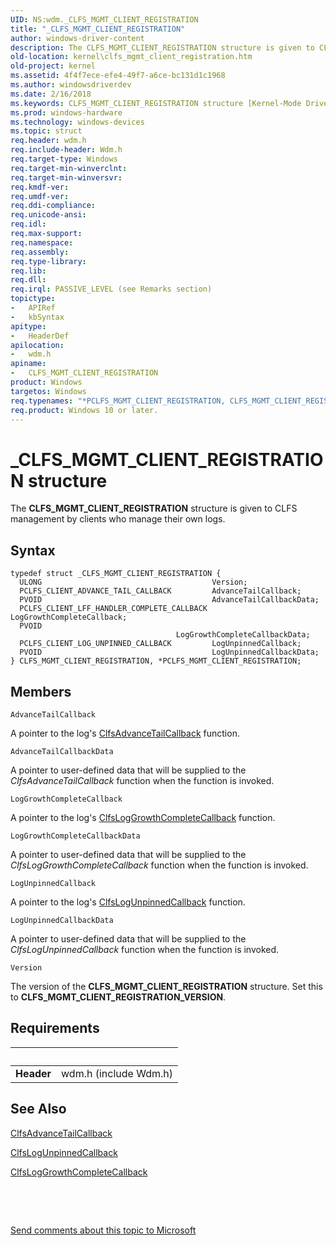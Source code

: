 ```yaml
---
UID: NS:wdm._CLFS_MGMT_CLIENT_REGISTRATION
title: "_CLFS_MGMT_CLIENT_REGISTRATION"
author: windows-driver-content
description: The CLFS_MGMT_CLIENT_REGISTRATION structure is given to CLFS management by clients who manage their own logs.
old-location: kernel\clfs_mgmt_client_registration.htm
old-project: kernel
ms.assetid: 4f4f7ece-efe4-49f7-a6ce-bc131d1c1968
ms.author: windowsdriverdev
ms.date: 2/16/2018
ms.keywords: CLFS_MGMT_CLIENT_REGISTRATION structure [Kernel-Mode Driver Architecture], PCLFS_MGMT_CLIENT_REGISTRATION structure pointer [Kernel-Mode Driver Architecture], PCLFS_MGMT_CLIENT_REGISTRATION, kernel.clfs_mgmt_client_registration, CLFS_MGMT_CLIENT_REGISTRATION, _CLFS_MGMT_CLIENT_REGISTRATION, wdm/PCLFS_MGMT_CLIENT_REGISTRATION, *PCLFS_MGMT_CLIENT_REGISTRATION, kstruct_a_b4089ae7-0e80-4da0-b062-cda3d5aa65f4.xml, wdm/CLFS_MGMT_CLIENT_REGISTRATION
ms.prod: windows-hardware
ms.technology: windows-devices
ms.topic: struct
req.header: wdm.h
req.include-header: Wdm.h
req.target-type: Windows
req.target-min-winverclnt: 
req.target-min-winversvr: 
req.kmdf-ver: 
req.umdf-ver: 
req.ddi-compliance: 
req.unicode-ansi: 
req.idl: 
req.max-support: 
req.namespace: 
req.assembly: 
req.type-library: 
req.lib: 
req.dll: 
req.irql: PASSIVE_LEVEL (see Remarks section)
topictype:
-	APIRef
-	kbSyntax
apitype:
-	HeaderDef
apilocation:
-	wdm.h
apiname:
-	CLFS_MGMT_CLIENT_REGISTRATION
product: Windows
targetos: Windows
req.typenames: "*PCLFS_MGMT_CLIENT_REGISTRATION, CLFS_MGMT_CLIENT_REGISTRATION"
req.product: Windows 10 or later.
---
```


# _CLFS_MGMT_CLIENT_REGISTRATION structure
The <b>CLFS_MGMT_CLIENT_REGISTRATION</b> structure is given to CLFS management by clients who manage their own logs.

## Syntax
````
typedef struct _CLFS_MGMT_CLIENT_REGISTRATION {
  ULONG                                      Version;
  PCLFS_CLIENT_ADVANCE_TAIL_CALLBACK         AdvanceTailCallback;
  PVOID                                      AdvanceTailCallbackData;
  PCLFS_CLIENT_LFF_HANDLER_COMPLETE_CALLBACK LogGrowthCompleteCallback;
  PVOID                                      LogGrowthCompleteCallbackData;
  PCLFS_CLIENT_LOG_UNPINNED_CALLBACK         LogUnpinnedCallback;
  PVOID                                      LogUnpinnedCallbackData;
} CLFS_MGMT_CLIENT_REGISTRATION, *PCLFS_MGMT_CLIENT_REGISTRATION;
````

## Members


`AdvanceTailCallback`

A pointer to the log's <a href="..\wdm\nc-wdm-pclfs_client_advance_tail_callback.md">ClfsAdvanceTailCallback</a> function.

`AdvanceTailCallbackData`

A pointer to user-defined data that will be supplied to the <i>ClfsAdvanceTailCallback</i> function when the function is invoked.

`LogGrowthCompleteCallback`

A pointer to the log's <a href="..\wdm\nc-wdm-pclfs_client_lff_handler_complete_callback.md">ClfsLogGrowthCompleteCallback</a> function.

`LogGrowthCompleteCallbackData`

A pointer to user-defined data that will be supplied to the <i>ClfsLogGrowthCompleteCallback</i> function when the function is invoked.

`LogUnpinnedCallback`

A pointer to the log's <a href="..\wdm\nc-wdm-pclfs_client_log_unpinned_callback.md">ClfsLogUnpinnedCallback</a> function.

`LogUnpinnedCallbackData`

A pointer to user-defined data that will be supplied to the <i>ClfsLogUnpinnedCallback</i> function when the function is invoked.

`Version`

The version of the <b>CLFS_MGMT_CLIENT_REGISTRATION</b> structure. Set this to <b>CLFS_MGMT_CLIENT_REGISTRATION_VERSION</b>.


## Requirements
| &nbsp; | &nbsp; |
| ---- |:---- |
| **Header** | wdm.h (include Wdm.h) |

## See Also

<a href="..\wdm\nc-wdm-pclfs_client_advance_tail_callback.md">ClfsAdvanceTailCallback</a>



<a href="..\wdm\nc-wdm-pclfs_client_log_unpinned_callback.md">ClfsLogUnpinnedCallback</a>



<a href="..\wdm\nc-wdm-pclfs_client_lff_handler_complete_callback.md">ClfsLogGrowthCompleteCallback</a>



 

 

<a href="mailto:wsddocfb@microsoft.com?subject=Documentation%20feedback [kernel\kernel]:%20CLFS_MGMT_CLIENT_REGISTRATION structure%20 RELEASE:%20(2/16/2018)&amp;body=%0A%0APRIVACY STATEMENT%0A%0AWe use your feedback to improve the documentation. We don't use your email address for any other purpose, and we'll remove your email address from our system after the issue that you're reporting is fixed. While we're working to fix this issue, we might send you an email message to ask for more info. Later, we might also send you an email message to let you know that we've addressed your feedback.%0A%0AFor more info about Microsoft's privacy policy, see http://privacy.microsoft.com/en-us/default.aspx." title="Send comments about this topic to Microsoft">Send comments about this topic to Microsoft</a>